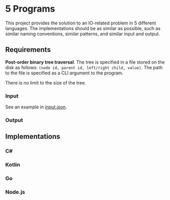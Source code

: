 # 5 Programs

This project provides the solution to an IO-related problem in 5 different languages. The implementations should be as similar as possible, such as similar naming conventions, similar patterns, and similar input and output.

## Requirements

**Post-order binary tree traversal**. The tree is specified in a file stored on the disk as follows:
`(node id, parent id, left/right child, value)`. The path to the file is specified as a CLI argument to the program.

There is no limit to the size of the tree.

### Input

See an example in [input.json](input.json).

### Output



## Implementations

### C#

### Kotlin

### Go

### Node.js
